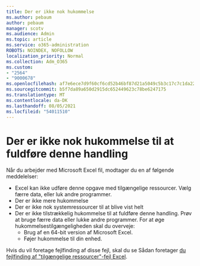 ```yaml
---
title: Der er ikke nok hukommelse
ms.author: pebaum
author: pebaum
manager: scotv
ms.audience: Admin
ms.topic: article
ms.service: o365-administration
ROBOTS: NOINDEX, NOFOLLOW
localization_priority: Normal
ms.collection: Adm_O365
ms.custom:
- "2564"
- "9000678"
ms.openlocfilehash: af7e6ece7d9f60cf6cd52b46bf87d21a5049c5b3c17c7c1da2241cab0bff3264
ms.sourcegitcommit: b5f7da89a650d2915dc652449623c78be6247175
ms.translationtype: MT
ms.contentlocale: da-DK
ms.lasthandoff: 08/05/2021
ms.locfileid: "54011510"
---
```

# <a name="there-isnt-enough-memory-to-complete-this-action"></a>Der er ikke nok hukommelse til at fuldføre denne handling

Når du arbejder med Microsoft Excel fil, modtager du en af følgende meddelelser:

- Excel kan ikke udføre denne opgave med tilgængelige ressourcer. Vælg færre data, eller luk andre programmer.
- Der er ikke mere hukommelse
- Der er ikke nok systemressourcer til at blive vist helt
- Der er ikke tilstrækkelig hukommelse til at fuldføre denne handling. Prøv at bruge færre data eller lukke andre programmer. For at øge hukommelsestilgængeligheden skal du overveje: 
    - Brug af en 64-bit version af Microsoft Excel.
    - Føjer hukommelse til din enhed.

Hvis du vil foretage fejlfinding af disse fejl, skal du se Sådan foretager [du fejlfinding af "tilgængelige ressourcer"-fejl Excel](https://docs.microsoft.com/office/troubleshoot/excel/available-resources-errors).